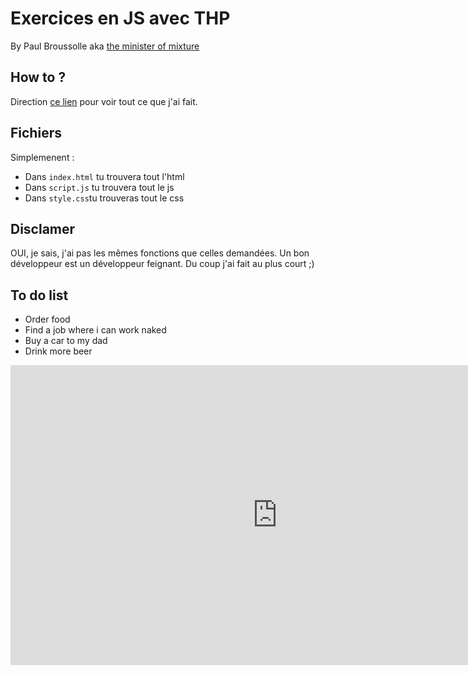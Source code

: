 # Exercices en JS avec THP
By Paul Broussolle aka <a href="https://www.youtube.com/watch?v=SSK2SrPU5hs&lc=z12ef5qpowijv1y4t04chvdrisenerehqb0">the minister of mixture</a>
## How to ?
Direction <a href="https://cdn.rawgit.com/paul00b/js_j1/2c0b11dd/index.html">ce lien</a> pour voir tout ce que j'ai fait.
## Fichiers
Simplemenent :
- Dans `index.html` tu trouvera tout l'html
- Dans `script.js` tu trouvera tout le js
- Dans `style.css`tu trouveras tout le css 

## Disclamer
OUI, je sais, j'ai pas les mêmes fonctions que celles demandées. Un bon développeur est un développeur feignant. Du coup j'ai fait au plus court ;)

## To do list
* Order food
* Find a job where i can work naked
* Buy a car to my dad
* Drink more beer

<iframe width="854" height="480" src="https://www.youtube.com/embed/AsVdSicpGpY?=0autoplay" frameborder="0" allow="autoplay; encrypted-media" allowfullscreen></iframe>

